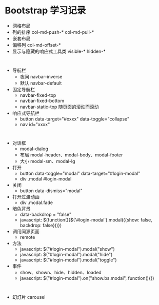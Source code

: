 # Bootstrap 学习记录

* 网格布局
* 列的排序 col-md-push-* col-md-pull-*
* 嵌套布局
* 偏移列 col-md-offset-*
* 显示与隐藏的响应式工具类 visible-* hidden-* 

#
* 导航栏 
  * 夜间 navbar-inverse
  * 默认 navbar-default
* 固定导航栏  
  * navbar-fixed-top 
  * navbar-fixed-bottom
  * navbar-static-top 随页面的滚动而滚动  
* 响应式导航栏 
  * button data-target="#xxxx" data-toggle="collapse"
  * nav id="xxxx"

# 
* 对话框
  * modal-dialog
  * 布局 modal-header、modal-body、modal-footer
  * 大小 modal-sm、modal-lg
* 打开 
  * button data-toggle="modal" data-target="#login-modal"
  * div .modal #login-modal
* 关闭
  * button data-dismiss="modal"
* 打开过渡动画
  * div .modal.fade
* 暗色背景
  * data-backdrop = "false"
  * javascript: $(function(){$('#login-modal').modal(({show: false, backdrop: false}))})
* 调用同源页面
  * remote
* 方法
  * javascript: $("#login-modal").modal("show")
  * javascript: $("#login-modal").modal("hide")
  * javascript: $("#login-modal").modal("toggle")
* 事件
  * show、shown、hide、hidden、loaded
  * javascript: $("#login-modal").on("show.bs.modal", function(){}) 


# 
* 幻灯片 carousel     